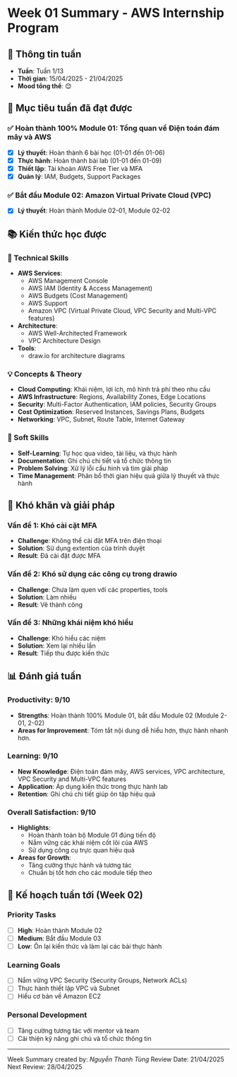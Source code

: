 # Week 01 Summary - AWS Internship Program

## 📅 Thông tin tuần
- **Tuần**: Tuần 1/13
- **Thời gian**: 15/04/2025 - 21/04/2025
- **Mood tổng thể**: 😊 

## 🎯 Mục tiêu tuần đã đạt được

### ✅ Hoàn thành 100% Module 01: Tổng quan về Điện toán đám mây và AWS
- [x] **Lý thuyết**: Hoàn thành 6 bài học (01-01 đến 01-06)
- [x] **Thực hành**: Hoàn thành bài lab (01-01 đến 01-09)
- [x] **Thiết lập**: Tài khoản AWS Free Tier và MFA
- [x] **Quản lý**: IAM, Budgets, Support Packages

### ✅ Bắt đầu Module 02: Amazon Virtual Private Cloud (VPC)
- [x] **Lý thuyết**: Hoàn thành Module 02-01, Module 02-02


## 📚 Kiến thức học được

### 🔧 Technical Skills
- **AWS Services**: 
  - AWS Management Console
  - AWS IAM (Identity & Access Management)
  - AWS Budgets (Cost Management)
  - AWS Support
  - Amazon VPC (Virtual Private Cloud, VPC Security and Multi-VPC features)
- **Architecture**: 
  - AWS Well-Architected Framework
  - VPC Architecture Design
- **Tools**: 
  - draw.io for architecture diagrams

### 💡 Concepts & Theory
- **Cloud Computing**: Khái niệm, lợi ích, mô hình trả phí theo nhu cầu
- **AWS Infrastructure**: Regions, Availability Zones, Edge Locations
- **Security**: Multi-Factor Authentication, IAM policies, Security Groups
- **Cost Optimization**: Reserved Instances, Savings Plans, Budgets
- **Networking**: VPC, Subnet, Route Table, Internet Gateway

### 🤝 Soft Skills
- **Self-Learning**: Tự học qua video, tài liệu, và thực hành
- **Documentation**: Ghi chú chi tiết và tổ chức thông tin
- **Problem Solving**: Xử lý lỗi cấu hình và tìm giải pháp
- **Time Management**: Phân bổ thời gian hiệu quả giữa lý thuyết và thực hành

## 🚧 Khó khăn và giải pháp

### Vấn đề 1: Khó cài cặt MFA
- **Challenge**: Không thể cài đặt MFA trên điện thoại
- **Solution**: Sử dụng extention của trình duyệt
- **Result**: Đã cài đặt được MFA

### Vấn đề 2: Khó sử dụng các công cụ trong drawio
- **Challenge**: Chưa làm quen với các properties, tools
- **Solution**: Làm nhiều
- **Result**: Vẽ thành công

### Vấn đề 3: Những khái niệm khó hiểu
- **Challenge**: Khó hiểu các niệm
- **Solution**: Xem lại nhiều lần
- **Result**: Tiếp thu được kiến thức

## 📊 Đánh giá tuần

### Productivity: 9/10
- **Strengths**: Hoàn thành 100% Module 01, bắt đầu Module 02 (Module 2-01, 2-02)
- **Areas for Improvement**: Tóm tắt nội dung dễ hiểu hơn, thực hành nhanh hơn.

### Learning: 9/10
- **New Knowledge**: Điện toán đám mây, AWS services, VPC architecture, VPC Security and Multi-VPC features
- **Application**: Áp dụng kiến thức trong thực hành lab
- **Retention**: Ghi chú chi tiết giúp ôn tập hiệu quả


### Overall Satisfaction: 9/10
- **Highlights**: 
  - Hoàn thành toàn bộ Module 01 đúng tiến độ
  - Nắm vững các khái niệm cốt lõi của AWS
  - Sử dụng công cụ trực quan hiệu quả
- **Areas for Growth**: 
  - Tăng cường thực hành và tương tác
  - Chuẩn bị tốt hơn cho các module tiếp theo

## 🎯 Kế hoạch tuần tới (Week 02)

### Priority Tasks
- [ ] **High**: Hoàn thành Module 02
- [ ] **Medium**: Bắt đầu Module 03 
- [ ] **Low**: Ôn lại kiến thức và làm lại các bài thực hành

### Learning Goals
- [ ] Nắm vững VPC Security (Security Groups, Network ACLs)
- [ ] Thực hành thiết lập VPC và Subnet
- [ ] Hiểu cơ bản về Amazon EC2

### Personal Development
- [ ] Tăng cường tương tác với mentor và team
- [ ] Cải thiện kỹ năng ghi chú và tổ chức thông tin

---
Week Summary created by: *Nguyễn Thanh Tùng*
Review Date: 21/04/2025  
Next Review: 28/04/2025

